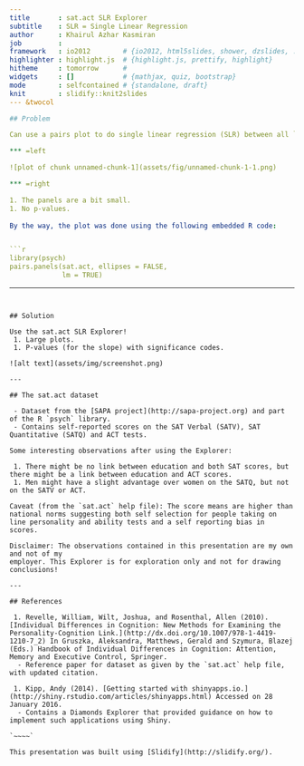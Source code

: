```yaml
---
title       : sat.act SLR Explorer
subtitle    : SLR = Single Linear Regression
author      : Khairul Azhar Kasmiran
job         : 
framework   : io2012        # {io2012, html5slides, shower, dzslides, ...}
highlighter : highlight.js  # {highlight.js, prettify, highlight}
hitheme     : tomorrow      # 
widgets     : []            # {mathjax, quiz, bootstrap}
mode        : selfcontained # {standalone, draft}
knit        : slidify::knit2slides
--- &twocol

## Problem

Can use a pairs plot to do single linear regression (SLR) between all `sat.act` variables, but ...

*** =left

![plot of chunk unnamed-chunk-1](assets/fig/unnamed-chunk-1-1.png)

*** =right

1. The panels are a bit small.
1. No p-values.
  
By the way, the plot was done using the following embedded R code:


```r
library(psych)
pairs.panels(sat.act, ellipses = FALSE,
             lm = TRUE)
```

---
```


## Solution

Use the sat.act SLR Explorer!
 1. Large plots.
 1. P-values (for the slope) with significance codes.
 
![alt text](assets/img/screenshot.png)

---

## The sat.act dataset

 - Dataset from the [SAPA project](http://sapa-project.org) and part of the R `psych` library.
 - Contains self-reported scores on the SAT Verbal (SATV), SAT Quantitative (SATQ) and ACT tests.

Some interesting observations after using the Explorer:

 1. There might be no link between education and both SAT scores, but there might be a link between education and ACT scores.
 1. Men might have a slight advantage over women on the SATQ, but not on the SATV or ACT.

Caveat (from the `sat.act` help file): The score means are higher than national norms suggesting both self selection for people taking on line personality and ability tests and a self reporting bias in scores.

Disclaimer: The observations contained in this presentation are my own and not of my
employer. This Explorer is for exploration only and not for drawing conclusions!

---

## References

 1. Revelle, William, Wilt, Joshua, and Rosenthal, Allen (2010). [Individual Differences in Cognition: New Methods for Examining the Personality-Cognition Link.](http://dx.doi.org/10.1007/978-1-4419-1210-7_2) In Gruszka, Aleksandra, Matthews, Gerald and Szymura, Blazej (Eds.) Handbook of Individual Differences in Cognition: Attention, Memory and Executive Control, Springer.
  - Reference paper for dataset as given by the `sat.act` help file, with updated citation.

 1. Kipp, Andy (2014). [Getting started with shinyapps.io.](http://shiny.rstudio.com/articles/shinyapps.html) Accessed on 28 January 2016.
  - Contains a Diamonds Explorer that provided guidance on how to implement such applications using Shiny.

`~~~~`

This presentation was built using [Slidify](http://slidify.org/).
